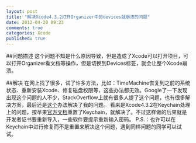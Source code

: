 ```yaml
---
layout: post
title: "解决Xcode4.3.2打开Organizer中的devices就崩溃的问题"
date: 2012-04-20 09:23
comments: true
categories: Xcode
published: true
---
```


##问题描述
这个问题不知是什么原因导致，但是造成了Xcode可以打开项目，可以打开Organizer看文档等操作，但是切换到Devices标签，就会让整个Xcode崩溃。

##解决
在网上找了很多，试了许多方法，比如：TimeMachine恢复到之前的系统状态、重新安装Xcode、修复磁盘权限等，这些办法都无效。Google了一下发现出现这个问题的人不少，StackOverflow上就有很多人提了这个问题，也有很多解决方案，最后还是[这个](http://stackoverflow.com/a/9729656/401406)办法解决了我的问题。
看来是Xcode4.3.2在Keychain处理上的问题，按苹果[官方文档](http://support.apple.com/kb/TS1544?viewlocale=en_US&locale=en_US)重置了Keychain，就解决了。不过这样做的后果就是开发者证书要重新导入，一些软件要提示重新输入密码。
P.S.：也许可以在Keychain中进行修复而不是重置来解决这个问题，遇到同样问题的同学可以试试。